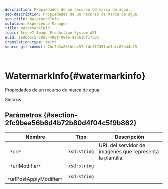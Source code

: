 ```yaml
---
description: Propiedades de un recurso de marca de agua.
seo-description: Propiedades de un recurso de marca de agua.
seo-title: WatermarkInfo
solution: Experience Manager
title: WatermarkInfo
topic: Scene7 Image Production System API
uuid: 1bd6b2c5-c0e5-498f-98e6-42c636f1750c
translation-type: tm+mt
source-git-commit: 7bc7b3a86fbcdc57cfdc31745fae3afc06e44b15

---
```



# WatermarkInfo{#watermarkinfo}

Propiedades de un recurso de marca de agua.

Sintaxis

## Parámetros {#section-2fc9bea56b6d4b72b80d4f04c5f9b862}

| Nombre | Tipo | Descripción |
|---|---|---|
| ` *`url`*` | `xsd:string` | URL del servidor de imágenes que representa la plantilla. |
| ` *`urlModifier`*` | `xsd:string` |  |
| ` *`urlPostApplyModifier`*` | `xsd:string` |  |

